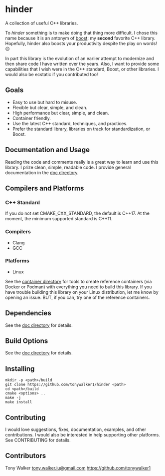 # hinder

A collection of useful C++ libraries.

To *hinder* something is to make doing that thing more difficult. I chose this name because it is an
antonym of [boost](https://www.boost.org/): my **second** favorite C++ library. Hopefully, hinder
also boosts your productivity despite the play on words! :wink:

In part this library is the evolution of an earlier attempt to modernize and then share code I have
written over the years. Also, I want to provide some capabilities that I wish were in the C++
standard, Boost, or other libraries. I would also be ecstatic if you contributed too!

## Goals

* Easy to use but hard to misuse.
* Flexible but clear, simple, and clean.
* High performance but clear, simple, and clean.
* Container friendly.
* Use the latest C++ standard, techniques, and practices.
* Prefer the standard library, libraries on track for standardization, or Boost.

## Documentation and Usage

Reading the code and comments really is a great way to learn and use this library. I prize clean,
simple, readable code. I provide general documentation in the [doc directory](./doc/contents.md).

## Compilers and Platforms

### C++ Standard

If you do not set CMAKE_CXX_STANDARD, the default is C++17. At the moment, the minimum supported
standard is C++11.

### Compilers

* Clang
* GCC

### Platforms

* Linux

See the [container directory](./container) for tools to create reference containers (via Docker or
Podman) with everything you need to build this library. If you have trouble building this library on
your Linux distribution, let me know by opening an issue. BUT, if you can, try one of the reference
containers.

## Dependencies

See the [doc directory](./doc/contents.md) for details.

## Build Options

See the [doc directory](./doc/contents.md) for details.

## Installing
```shell
mkdir -p <path>/build
git clone https://github.com/tonywalker1/hinder <path>
cd <path>/build
cmake <options> ..
make -j
make install
```

## Contributing

I would love suggestions, fixes, documentation, examples, and other contributions. I would also be
interested in help supporting other platforms. See CONTRIBUTING for details.

## Contributors
Tony Walker <tony.walker.iu@gmail.com> https://github.com/tonywalker1
